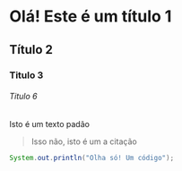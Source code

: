 # Olá! Este é um título 1

## Título 2






### Titulo 3





###### Titulo 6

Isto é um texto padão






> Isso não, isto é um             a citação

```Java
System.out.println("Olha só! Um código");
```
